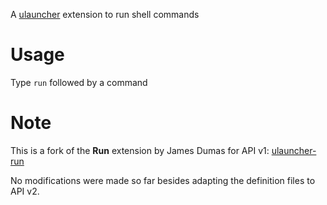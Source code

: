A [ulauncher](https://ulauncher.io/) extension to run shell commands

# Usage
Type `run` followed by a command

# Note
This is a fork of the **Run** extension by James Dumas for API v1:
[ulauncher-run](https://ext.ulauncher.io/-/github-james-dumas-ulauncher-run)

No modifications were made so far besides adapting the definition files to API v2.

